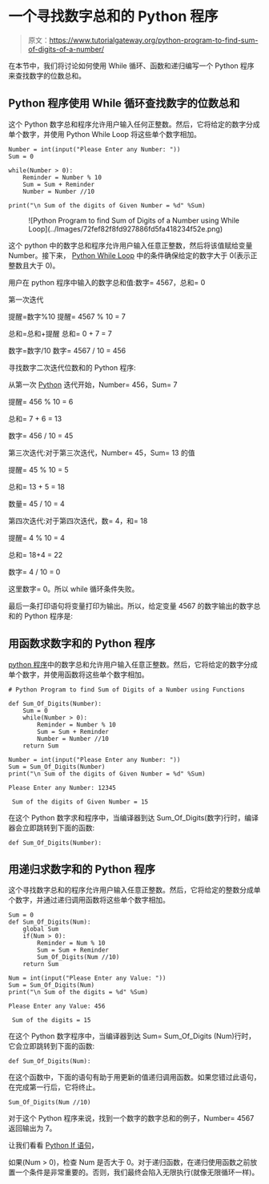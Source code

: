 # 一个寻找数字总和的 Python 程序

> 原文：<https://www.tutorialgateway.org/python-program-to-find-sum-of-digits-of-a-number/>

在本节中，我们将讨论如何使用 While 循环、函数和递归编写一个 Python 程序来查找数字的位数总和。

## Python 程序使用 While 循环查找数字的位数总和

这个 Python 数字总和程序允许用户输入任何正整数。然后，它将给定的数字分成单个数字，并使用 Python While Loop 将这些单个数字相加。

```
Number = int(input("Please Enter any Number: "))
Sum = 0

while(Number > 0):
    Reminder = Number % 10
    Sum = Sum + Reminder
    Number = Number //10

print("\n Sum of the digits of Given Number = %d" %Sum)
```

<figure class="wp-block-image">![Python Program to find Sum of Digits of a Number using While Loop](../Images/72fef82f8fd927886fd5fa418234f52e.png)</figure>

这个 python 中的数字总和程序允许用户输入任意正整数，然后将该值赋给变量 Number。接下来， [Python While Loop](https://www.tutorialgateway.org/python-while-loop/) 中的条件确保给定的数字大于 0(表示正整数且大于 0)。

用户在 python 程序中输入的数字总和值:数字= 4567，总和= 0

第一次迭代

提醒=数字%10
提醒= 4567 % 10 = 7

总和=总和+提醒
总和= 0 + 7 = 7

数字=数字/10
数字= 4567 / 10 = 456

寻找数字二次迭代位数和的 Python 程序:

从第一次 [Python](https://www.tutorialgateway.org/python-tutorial/) 迭代开始，Number= 456，Sum= 7

提醒= 456 % 10 = 6

总和= 7 + 6 = 13

数字= 456 / 10 = 45

第三次迭代:对于第三次迭代，Number= 45，Sum= 13 的值

提醒= 45 % 10 = 5

总和= 13 + 5 = 18

数量= 45 / 10 = 4

第四次迭代:对于第四次迭代，数= 4，和= 18

提醒= 4 % 10 = 4

总和= 18+4 = 22

数字= 4 / 10 = 0

这里数字= 0。所以 while 循环条件失败。

最后一条打印语句将变量打印为输出。所以，给定变量 4567 的数字输出的数字总和的 Python 程序是:

## 用函数求数字和的 Python 程序

[python 程序](https://www.tutorialgateway.org/python-programming-examples/)中的数字总和允许用户输入任意正整数。然后，它将给定的数字分成单个数字，并使用函数将这些单个数字相加。

```
# Python Program to find Sum of Digits of a Number using Functions

def Sum_Of_Digits(Number):
    Sum = 0
    while(Number > 0):
        Reminder = Number % 10
        Sum = Sum + Reminder
        Number = Number //10
    return Sum

Number = int(input("Please Enter any Number: "))
Sum = Sum_Of_Digits(Number)
print("\n Sum of the digits of Given Number = %d" %Sum)
```

```
Please Enter any Number: 12345

 Sum of the digits of Given Number = 15
```

在这个 Python 数字求和程序中，当编译器到达 Sum_Of_Digits(数字)行时，编译器会立即跳转到下面的函数:

```
def Sum_Of_Digits(Number):
```

## 用递归求数字和的 Python 程序

这个寻找数字总和的程序允许用户输入任意正整数。然后，它将给定的整数分成单个数字，并通过递归调用函数将这些单个数字相加。

```
Sum = 0
def Sum_Of_Digits(Num):
    global Sum
    if(Num > 0):
        Reminder = Num % 10
        Sum = Sum + Reminder
        Sum_Of_Digits(Num //10)
    return Sum

Num = int(input("Please Enter any Value: "))
Sum = Sum_Of_Digits(Num)
print("\n Sum of the digits = %d" %Sum)
```

```
Please Enter any Value: 456

 Sum of the digits = 15
```

在这个 Python 数字程序中，当编译器到达 Sum= Sum_Of_Digits (Num)行时，它会立即跳转到下面的函数:

```
def Sum_Of_Digits(Num):
```

在这个函数中，下面的语句有助于用更新的值递归调用函数。如果您错过此语句，在完成第一行后，它将终止。

```
Sum_Of_Digits(Num //10)
```

对于这个 Python 程序来说，找到一个数字的数字总和的例子，Number= 4567 返回输出为 7。

让我们看看 [Python If 语句](https://www.tutorialgateway.org/python-if-statement/)，

如果(Num > 0)，检查 Num 是否大于 0。对于递归函数，在递归使用函数之前放置一个条件是非常重要的。否则，我们最终会陷入无限执行(就像无限循环一样)。
